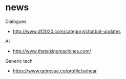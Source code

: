 # news

Dialogues
- http://www.df2020.com/category/chatbot-updates 

AI
- http://www.thetalkingmachines.com/ 

Generic tech
- https://www.getrevue.co/profile/sohear 
